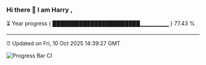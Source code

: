 ### Hi there 👋 I am Harry , 

⏳ Year progress { ███████████████████████▁▁▁▁▁▁▁ } 77.43 %

---

⏰ Updated on Fri, 10 Oct 2025 14:39:27 GMT

![Progress Bar CI](https://github.com/duykhang68/duykhang68/workflows/Progress%20Bar%20CI/badge.svg)
